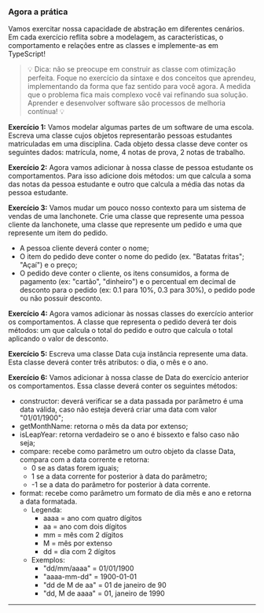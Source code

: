 ### Agora a prática

Vamos exercitar nossa capacidade de abstração em diferentes cenários. Em cada exercício reflita sobre a modelagem, as características, o comportamento e relações entre as classes e implemente-as em TypeScript!

> 💡 Dica: não se preocupe em construir as classe com otimização perfeita. Foque no exercício da sintaxe e dos conceitos que aprendeu, implementando da forma que faz sentido para você agora. A medida que o problema fica mais complexo você vai refinando sua solução. Aprender e desenvolver software são processos de melhoria contínua! 💡

**Exercício 1:** Vamos modelar algumas partes de um software de uma escola. Escreva uma classe cujos objetos representarão pessoas estudantes matriculadas em uma disciplina. Cada objeto dessa classe deve conter os seguintes dados: matrícula, nome, 4 notas de prova, 2 notas de trabalho.

**Exercício 2:** Agora vamos adicionar à nossa classe de pessoa estudante os comportamentos. Para isso adicione dois métodos: um que calcula a soma das notas da pessoa estudante e outro que calcula a média das notas da pessoa estudante.

**Exercício 3:** Vamos mudar um pouco nosso contexto para um sistema de vendas de uma lanchonete. Crie uma classe que represente uma pessoa cliente da lanchonete, uma classe que represente um pedido e uma que represente um item do pedido.

* A pessoa cliente deverá conter o nome;
* O item do pedido deve conter o nome do pedido (ex. "Batatas fritas"; "Açaí") e o preço;
* O pedido deve conter o cliente, os itens consumidos, a forma de pagamento (ex: "cartão", "dinheiro") e o percentual em decimal de desconto para o pedido (ex: 0.1 para 10%, 0.3 para 30%), o pedido pode ou não possuir desconto.

**Exercício 4:** Agora vamos adicionar às nossas classes do exercício anterior os comportamentos. A classe que representa o pedido deverá ter dois métodos: um que calcula o total do pedido e outro que calcula o total aplicando o valor de desconto.

**Exercício 5:** Escreva uma classe Data cuja instância represente uma data. Esta classe deverá conter três atributos: o dia, o mês e o ano.

**Exercício 6:** Vamos adicionar à nossa classe de Data do exercício anterior os comportamentos. Essa classe deverá conter os seguintes métodos:

* constructor: deverá verificar se a data passada por parâmetro é uma data válida, caso não esteja deverá criar uma data com valor "01/01/1900";
* getMonthName: retorna o mês da data por extenso;
* isLeapYear: retorna verdadeiro se o ano é bissexto e falso caso não seja;
* compare: recebe como parâmetro um outro objeto da classe Data, compara com a data corrente e retorna:
  * 0 se as datas forem iguais;
  * 1 se a data corrente for posterior à data do parâmetro;
  * -1 se a data do parâmetro for posterior à data corrente.
* format: recebe como parâmetro um formato de dia mês e ano e retorna a data formatada.
  * Legenda:
    * aaaa = ano com quatro dígitos
    * aa = ano com dois dígitos
    * mm = mês com 2 dígitos
    * M = mês por extenso
    * dd = dia com 2 dígitos
  * Exemplos:
    * "dd/mm/aaaa" = 01/01/1900
    * "aaaa-mm-dd" = 1900-01-01
    * "dd de M de aa" = 01 de janeiro de 90
    * "dd, M de aaaa" = 01, janeiro de 1990

---
